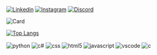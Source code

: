 
[![Linkedin](https://img.shields.io/badge/LinkedIn-0077B5?style=for-the-badge&logo=linkedin&logoColor=white)](https://www.linkedin.com/in/gabriel-cardoso-978313303)
[![Instagram](https://img.shields.io/badge/Instagram-E4405F?style=for-the-badge&logo=instagram&logoColor=white)](https://www.instagram.com/gabrielcardoso.sk8/)
[![Discord](https://img.shields.io/badge/Discord-7289DA?style=for-the-badge&logo=discord&logoColor=white)](https://discord.com/channels/@_cardosinn)

![Card](https://github-readme-stats.vercel.app/api?username=gabrielcardoso10&show_icons=true&theme=dark)

[![Top Langs](https://github-readme-stats.vercel.app/api/top-langs/?username=gabrielcardoso10&layout=donut&theme=dark)](https://github.com/gabrielcardoso10/github-readme-stats)

<div style="display:inline_block">
<img align="center" alt="python" src="https://img.shields.io/badge/Python-3776AB?style=for-the-badge&logo=python&logoColor=white" />
<img align="center" alt="c#" src="https://img.shields.io/badge/C%23-239120?style=for-the-badge&logo=c-sharp&logoColor=white" />
<img align="center" alt="css" src="https://img.shields.io/badge/CSS3-1572B6?style=for-the-badge&logo=css3&logoColor=white" />
<img align="center" alt="html5" src="https://img.shields.io/badge/HTML5-E34F26?style=for-the-badge&logo=html5&logoColor=white" />
<img align="center" alt="javascript" src="https://img.shields.io/badge/JavaScript-323330?style=for-the-badge&logo=javascript&logoColor=F7DF1E" />
<img align="center" alt="vscode" src="https://img.shields.io/badge/Visual_Studio-5C2D91?style=for-the-badge&logo=visual%20studio&logoColor=white" />
<img align="center" alt="c" src="https://img.shields.io/badge/C-00599C?style=for-the-badge&logo=c&logoColor=white" />
</div>
<br/>

